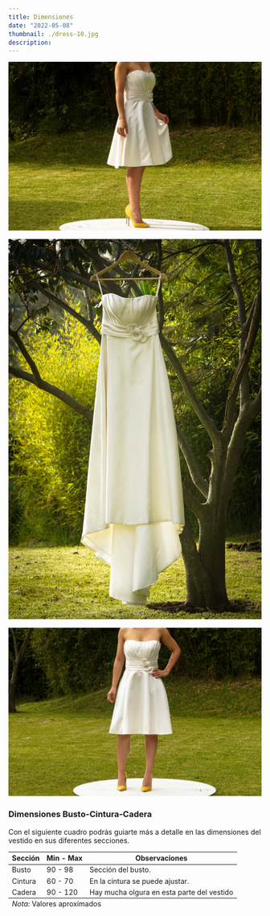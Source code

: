 ```yaml
---
title: Dimensiones
date: "2022-05-08"
thumbnail: ./dress-10.jpg
description:
---
```


<div class="kg-card kg-image-card kg-width-full">

![Vestido-bodas](./dress-10.jpg)

</div>

<div class="kg-card kg-image-card kg-width-full">

![Vestido-bodas](./dress-22.jpg)

</div>

<div class="kg-card kg-image-card kg-width-full">

![Vestido-bodas](./dress-3.jpg)

</div>

### Dimensiones Busto-Cintura-Cadera

Con el siguiente cuadro podrás guiarte más a detalle en las dimensiones del vestido en sus diferentes secciones.

<table>
<thead>
  <tr>
    <th>Sección</th>
    <th>Min - Max</th>
    <th>Observaciones</th>
  </tr>
</thead>
<tbody>
  <tr>
    <td>Busto</td>
    <td>90 - 98</td>
    <td>Sección del busto.</td>
  </tr>
  <tr>
    <td>Cintura</td>
    <td>60 - 70</td>
    <td>En la cintura se puede ajustar.</td>
  </tr>
  <tr>
    <td>Cadera</td>
    <td>90 - 120</td>
    <td>Hay mucha olgura en esta parte del vestido</td>
  </tr>
</tbody>
<tfoot>
  <tr>
    <td colSpan =3 ><i>Nota:</i> Valores aproximados</td>
  </tr>
</tfoot>
</table>
